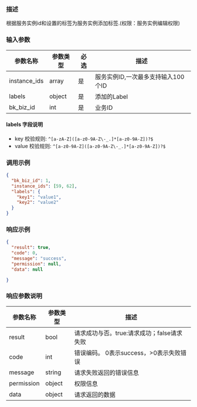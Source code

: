 ### 描述

根据服务实例id和设置的标签为服务实例添加标签.(权限：服务实例编辑权限)

### 输入参数

| 参数名称         | 参数类型   | 必选 | 描述                    |
|--------------|--------|----|-----------------------|
| instance_ids | array  | 是  | 服务实例ID,一次最多支持输入100个ID |
| labels       | object | 是  | 添加的Label              |
| bk_biz_id    | int    | 是  | 业务ID                  |

#### labels 字段说明

- key 校验规则: `^[a-zA-Z]([a-z0-9A-Z\-_.]*[a-z0-9A-Z])?$`
- value 校验规则: `^[a-z0-9A-Z]([a-z0-9A-Z\-_.]*[a-z0-9A-Z])?$`

### 调用示例

```json
{
  "bk_biz_id": 1,
  "instance_ids": [59, 62],
  "labels": {
    "key1": "value1",
    "key2": "value2"
  }
}
```

### 响应示例

```json
{
  "result": true,
  "code": 0,
  "message": "success",
  "permission": null,
  "data": null

}
```

### 响应参数说明

| 参数名称       | 参数类型   | 描述                         |
|------------|--------|----------------------------|
| result     | bool   | 请求成功与否。true:请求成功；false请求失败 |
| code       | int    | 错误编码。 0表示success，>0表示失败错误  |
| message    | string | 请求失败返回的错误信息                |
| permission | object | 权限信息                       |
| data       | object | 请求返回的数据                    |
